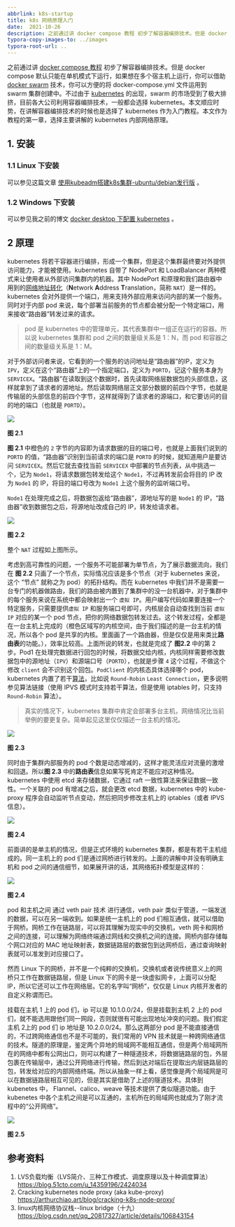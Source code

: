 ```yaml
---
abbrlink: k8s-startup
title: k8s 网络原理入门
date:  2021-10-26
description: 之前通过讲 docker compose 教程 初步了解容器编排技术。但是 docker compose 默认只能在单机模式下运行，如果想在多个宿主机上运行，你可以借助 docker swarm 技术，你可以方便的将 docker-compose.yml 文件运用到 swarm 集群创建中。不过由于 kubernetes 的出现，swarm 的市场受到了极大排挤，目前各大公司利用容器编排技术，一般都会选择 kubernetes。本文顺应时势，在讲解容器编排技术的时候也是选择了 kubernetes 作为入门教程。本文作为教程的第一章，选择主要讲解的 kubernetes 内部网络原理。
typora-copy-images-to: ../images
typora-root-url: ..
---
```


之前通过讲 [docker compose 教程](https://blog.whyun.com/posts/docker-compose-tutorial/) 初步了解容器编排技术。但是 docker compose 默认只能在单机模式下运行，如果想在多个宿主机上运行，你可以借助 [docker swarm](https://docs.docker.com/engine/swarm/) 技术，你可以方便的将 docker-compose.yml 文件运用到 swarm 集群创建中。不过由于 [kubernetes](https://kubernetes.io/zh/) 的出现，swarm 的市场受到了极大排挤，目前各大公司利用容器编排技术，一般都会选择 kubernetes。本文顺应时势，在讲解容器编排技术的时候也是选择了 kubernetes 作为入门教程。本文作为教程的第一章，选择主要讲解的 kubernetes 内部网络原理。

## 1. 安装

### 1.1 Linux 下安装

可以参见这篇文章 [使用kubeadm搭建k8s集群-ubuntu/debian发行版](https://blog.ideabeat.cn/2021/11/29/%E4%BD%BF%E7%94%A8kubeadm%E6%90%AD%E5%BB%BAk8s%E9%9B%86%E7%BE%A4-ubuntu-debian%E5%8F%91%E8%A1%8C%E7%89%88/) 。

### 1.2 Windows 下安装

可以参见我之前的博文 [docker desktop 下配置 kubernetes](https://blog.whyun.com/posts/wsl-and-docker-desktop-install/#1-4-docker-desktop-%E4%B8%8B%E9%85%8D%E7%BD%AE-kubernetes) 。

## 2 原理

kubernetes 将若干容器进行编排，形成一个集群，但是这个集群最终要对外提供访问能力，才能被使用。kubernetes 自带了 NodePort 和 LoadBalancer 两种模式来让使用者从外部访问集群内的机器。其中 NodePort 和原理和我们路由器中用到的[网络地址转化](https://zh.wikipedia.org/wiki/%E7%BD%91%E7%BB%9C%E5%9C%B0%E5%9D%80%E8%BD%AC%E6%8D%A2)（**N**etwork **A**ddress **T**ranslation，简称 `NAT`）是一样的。kubernetes 会对外提供一个端口，用来支持外部应用来访问内部的某一个服务。同时对于内部 pod 来说，每个部署当前服务的节点都会被分配一个特定端口，用来接收“路由器”转发过来的请求。

> pod 是 kubernetes 中的管理单元，其代表集群中一组正在运行的容器。所以说 kubernetes 集群和 pod 之间的数量级关系是 1：N，而 pod 和容器之间的数量级关系是 1：M。

对于外部访问者来说，它看到的一个服务的访问地址是“路由器”的IP，定义为 `IPV`，定义在这个“路由器”上的一个指定端口，定义为 `PORTD`，记这个服务本身为 `SERVICEX`。“路由器”在读取到这个数据时，首先读取网络层数据包的头部信息，这样就拿到了请求者的源地址。然后读取网络层正文部分数据的前四个字节，也就是传输层的头部信息的前四个字节，这样就得到了请求者的源端口，和它要访问的目的地的端口（也就是 `PORTD`）。

![](/images/network_layers.png)

**图 2.1**

**图 2.1** 中橙色的 `2` 字节的内容即为请求数据的目的端口号，也就是上面我们说到的 `PORTD` 的值，“路由器”识别到当前请求的端口是 `PORTD` 的时候，就知道用户是要访问 `SERVICEX`。然后它就去查找当前 `SERVICEX` 中部署的节点列表，从中挑选一个，记为 `Node1`，将请求数据包转发给这个 `Node1`，不过再转发前会将目的 IP 改为 `Node1` 的 IP，将目的端口号改为 `Node1` 上这个服务的监听端口号。

`Node1` 在处理完成之后，将数据包返给“路由器”，源地址写的是 `Node1` 的 IP，“路由器”收到数据包之后，将源地址改成自己的 IP，转发给请求者。

![](/images/nat_transform.png)

**图 2.2**

整个 `NAT` 过程如上图所示。

考虑到高可靠性的问题，一个服务不可能部署为单节点，为了展示数据流向，我们在 **图 2.2** 只画了一个节点，实际情况应该是多个节点（对于 kubernetes 来说，这个 “节点” 就称之为 pod）的拓扑结构。而在 kubernetes 中我们并不是需要一台专门的机器做路由，我们的路由被内置到了集群中的没一台机器中，对于集群中的每个服务来说在系统中都会映射出一个 `虚拟 IP`。用户编写代码如果要连接一个特定服务，只需要提供`虚拟 IP` 和服务端口号即可，内核层会自动查找到当前 `虚拟 IP` 对应的某一个 pod 节点，把你的网络数据包转发过去。这个转发过程，全都是在一台主机上完成的（橙色区域写的内核空间，由于我们描述的是一台主机的情况，所以各个 pod 是共享的内核。里面画了一个路由器，但是仅仅是用来类比**路由表**的功能。），效率比较高。上面所说的转发，也就是完成了 **图2.2** 中的第 2 步。Pod1 在处理完数据进行回包的时候，将数据交给内核，内核同样需要修改数据包中的源地址（`IPV`）和源端口号（`PORTD`），也就是步骤 `4` 这个过程，不做这个修改 `client` 会不识别这个回包。`PodClient` 的内核态具体选择哪个 pod，kubernetes 内置了若干[算法](https://kubernetes.io/zh/docs/concepts/services-networking/service/#proxy-mode-ipvs)，比如说 `Round-Robin` `Least Connection`，更多说明参见算法链接（使用 IPVS 模式时支持若干算法，但是使用 iptables 时，只支持 `Round-Robin` 算法）。

> 真实的情况下，kubernetes 集群中肯定会部署多台主机，网络情况比当前举例的要更复杂。简单起见这里仅仅描述一台主机的情况。

![](/images/route_in_k8s.png)

**图 2.3**

同时由于集群内部服务的 pod 个数是动态增减的，这样才能灵活应对流量的激增和回退。所以**图 2.3** 中的**路由表**信息如果写死肯定不能应对这种情况。kubernetes 中使用 etcd 来存储数据，它通过 raft 一致性算法来保证数据一致性。一个关联的 pod 有增减之后，就会更改 etcd 数据，kubernetes 中的 kube-proxy 程序会自动监听节点变动，然后把同步修改主机上的 iptables（或者 IPVS 信息）。

![](/images/pod_meta_update.png)

**图 2.4**

前面讲的是单主机的情况，但是正式环境的 kubernetes 集群，都是有若干主机组成的。同一主机上的 pod 们是通过网桥进行转发的。上面的讲解中并没有明确主机和 pod 之间的通信细节，如果展开讲的话，其网络拓扑模型是这样的：

![](/images/pod_net_bridge.png)

**图 2.4**

pod 和主机之间 通过 veth pair 技术 进行通信，veth pair 类似于管道，一端发送的数据，可以在另一端收到。如果是统一主机上的 pod 们相互通信，就可以借助于网桥。网桥工作在链路层，可以将其理解为现实中的交换机，veth 网卡和网桥之间的连接，可以理解为网络终端通过网线和交换机之间的连接。网桥内部存储每个网口对应的 MAC 地址映射表，数据链路层的数据包到达网桥后，通过查询映射表就可以准发到对应接口了。

然而 Linux 下的网桥，并不是一个纯粹的交换机，交换机或者说传统意义上的网桥只工作在数据链路层，但是 Linux 下的网卡是一块虚拟网卡，上面可以分配 IP，所以它还可以工作在网络层。它的名字叫“网桥”，仅仅是 Linux 内核开发者的自定义称谓而已。

挂载在主机 1 上的 pod 们，ip 可以是 10.1.0.0/24，但是挂载到主机 2 上的 pod 们，就不能选用跟他们同一网段，否则就很有可能出现地址冲突的问题。我们假定 主机 2上的 pod 们 ip 地址是 10.2.0.0/24。那么这两部分 pod 是不能直接通信的，不过跨网络通信也不是不可能的，我们常用的 VPN 技术就是一种跨网络通信的技术。隧道的原理是，鉴定两个异地的局域网不能相互通信，但是两个局域网所在的网络中都有公网出口，则可以构建了一种隧道技术，将数据链路层的包，外层包裹在传输层中，通过公开网络进行传输，然后到达对端后在提取出内层链路层的包，转发给对应的内部网络终端。所以从抽象一样上看，感觉像是两个局域网是可以在数据链路层相互可见的，但是其实是借助了上述的隧道技术。具体到 kubenetes 中， Flannel、calico、weave 等技术提供了类似隧道功能。由于 kubenetes 中各个主机之间是可以互通的，主机所在的局域网也就成为了刚才流程中的“公开网络”。

![](/images/k8s_pod_tunnel.png)

**图 2.5**


## 参考资料

1. LVS负载均衡（LVS简介、三种工作模式、调度原理以及十种调度算法） https://blog.51cto.com/u_14359196/2424034
3. Cracking kubernetes node proxy (aka kube-proxy) https://arthurchiao.art/blog/cracking-k8s-node-proxy/
3. linux内核网络协议栈--linux bridge（十九）https://blog.csdn.net/qq_20817327/article/details/106843154